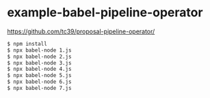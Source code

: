 # example-babel-pipeline-operator

https://github.com/tc39/proposal-pipeline-operator/

```sh
$ npm install
$ npx babel-node 1.js
$ npx babel-node 2.js
$ npx babel-node 3.js
$ npx babel-node 4.js
$ npx babel-node 5.js
$ npx babel-node 6.js
$ npx babel-node 7.js
```
